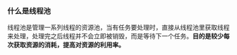 ### 什么是线程池

线程池是管理一系列线程的资源池，当有任务要处理时，直接从线程池里获取线程来处理，处理完之后线程并不会立即被销毁，而是等待下一个任务。**目的是较少每次获取资源的消耗，提高对资源的利用率。**